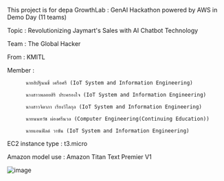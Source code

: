 This project is for depa GrowthLab : GenAI Hackathon powered by AWS in Demo Day (11 teams)

Topic : Revolutionizing Jaymart's Sales with AI Chatbot Technology

Team : The Global Hacker

From : KMITL

Member :  

          นายสิปฐินนชิ์ เครือศรี (IoT System and Information Engineering)

          นางสาวพลอยสิริ ประครองใจ (IoT System and Information Engineering)
          
          นางสาวจิดาภา เรียงวิไลกุล (IoT System and Information Engineering)
          
          นายนนทวัช ผ่องศรีนวล (Computer Engineering(Continuing Education))
          
          นายแอนฟิลด์ วาซัน (IoT System and Information Engineering)

EC2 instance type : t3.micro

Amazon model use : Amazon Titan Text Premier V1

![image](https://github.com/user-attachments/assets/c43e446f-96fd-4d05-9e0c-8250b6adb2af)
